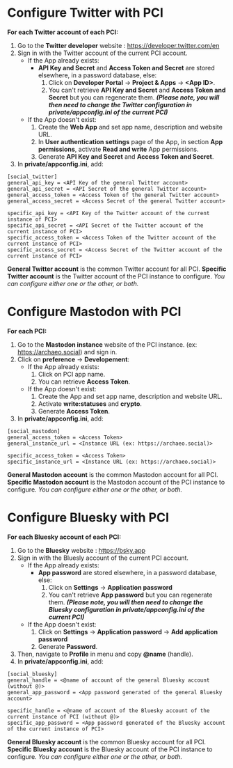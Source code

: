 Configure Twitter with PCI
==========================

**For each Twitter account of each PCI:**

1. Go to the **Twitter developer** website : https://developer.twitter.com/en
2. Sign in with the Twitter account of the current PCI account.
   * If the App already exists:
     * **API Key and Secret** and **Access Token and Secret** are stored elsewhere, in a password database, else:
        1. Click on **Developer Portal** -> **Project & Apps** -> **\<App ID>**.
        2. You can't retrieve **API Key and Secret** and **Access Token and Secret** but you can regenerate them.
        _**(Please note, you will then need to change the Twitter configuration in private/appconfig.ini of the current PCI)**_
    * If the App doesn't exist:
       1. Create the **Web App** and set app name, description and website URL.
       2. In **User authentication settings** page of the App, in section **App permissions**, activate **Read and write** App permissions.
       3. Generate **API Key and Secret** and **Access Token and Secret**.
3. In **private/appconfig.ini**, add:
```
[social_twitter]
general_api_key = <API Key of the general Twitter account>
general_api_secret = <API Secret of the general Twitter account>
general_access_token = <Access Token of the general Twitter account>
general_access_secret = <Access Secret of the general Twitter account>

specific_api_key = <API Key of the Twitter account of the current instance of PCI>
specific_api_secret = <API Secret of the Twitter account of the current instance of PCI>
specific_access_token = <Access Token of the Twitter account of the current instance of PCI>
specific_access_secret = <Access Secret of the Twitter account of the current instance of PCI>
```
**General Twitter account** is the common Twitter account for all PCI.
**Specific Twitter account** is the Twitter account of the PCI instance to configure.
_You can configure either one or the other, or both._

Configure Mastodon with PCI
===========================

**For each PCI:**

1. Go to the **Mastodon instance** website of the PCI instance. (ex: https://archaeo.social) and sign in.
2. Click on **preference** -> **Developement**:
    * If the App already exists:
       1. Click on PCI app name.
       2. You can retrieve **Access Token**.
    * If the App doesn't exist:
       1. Create the App and set app name, description and website URL.
       2. Activate **write:statuses** and **crypto**.
       3. Generate **Access Token**.
3. In **private/appconfig.ini**, add:
```
[social_mastodon]
general_access_token = <Access Token>
general_instance_url = <Instance URL (ex: https://archaeo.social)>

specific_access_token = <Access Token>
specific_instance_url = <Instance URL (ex: https://archaeo.social)>
```
**General Mastodon account** is the common Mastodon account for all PCI.
**Specific Mastodon account** is the Mastodon account of the PCI instance to configure.
_You can configure either one or the other, or both._


Configure Bluesky with PCI
===========================

**For each Bluesky account of each PCI:**

1. Go to the **Bluesky** website : https://bsky.app
2. Sign in with the Bluesly account of the current PCI account.
   * If the App already exists:
     * **App password** are stored elsewhere, in a password database, else:
        1. Click on **Settings** -> **Application password**
        2. You can't retrieve **App password** but you can regenerate them.
        _**(Please note, you will then need to change the Bluesky configuration in private/appconfig.ini of the current PCI)**_
    * If the App doesn't exist:
       1. Click on **Settings** -> **Application password** -> **Add application password**
       2. Generate **Password**.
3. Then, navigate to **Profile** in menu and copy **@name** (handle).
4. In **private/appconfig.ini**, add:
```
[social_bluesky]
general_handle = <@name of account of the general Bluesky account (without @)>
general_app_password = <App password generated of the general Bluesky account>

specific_handle = <@name of account of the Bluesky account of the current instance of PCI (without @)>
specific_app_password = <App password generated of the Bluesky account of the current instance of PCI>
```
**General Bluesky account** is the common Bluesky account for all PCI.
**Specific Bluesky account** is the Bluesky account of the PCI instance to configure.
_You can configure either one or the other, or both._
